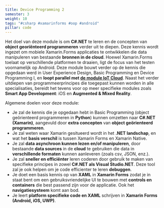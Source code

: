 ```yaml
---
title: Device Programming 2
semester: 3
weight: 10
tags: "#csharp #xamarinforms #oop #android"
pillar: code
---
```


Het doel van deze module is om **C#.NET** te leren en de concepten van **object georiënteerd programmeren** verder uit te diepen. Deze kennis wordt ingezet om mobiele Xamarin.Forms applicaties te ontwikkelen die data manipuleren van bestaande **bronnen in de cloud**. Hoewel Xamarin.Forms toelaat op verschillende platformen te draaien, ligt de focus van het testen voornamelijk op Android.
Deze module bouwt verder op de kennis die opgedaan werd in User Experience Design, Basic Programming en Device Programming I, en **loopt parallel met <a class="js-module-link" href="/programma/iot-cloud/">de module IoT Cloud</a>**. Naast het verder uitdiepen van programmeerprincipes die toegepast kunnen worden in alle specialisaties, bereidt het tevens voor op meer specifieke modules zoals **Smart App Development**: iOS en **Augmented & Mixed Reality**.

Algemene doelen voor deze module:

- Je zal de kennis die je opgedaan hebt in Basic Programming (object geörienteerd programmeren in **Python**) kunnen omzetten naar **C#.NET (Xamarin)**, aangevuld door **extra concepten** van **object geörienteerd programmeren**.
- Je zal weten waar Xamarin gesitueerd wordt in het **.NET landschap**, en wat het **basis verschil** is tussen Xamarin Forms en Xamarin Native.
- Je zal **data asynchroon kunnen lezen en/of manipuleren**, door bestaande **data sources** in de **cloud** te gebruiken die data in **verschillende formaten** kunnen aanleveren (zoals csv, JSON, enz.).
- Je zal **sneller en efficiënter** leren coderen door gebruik te maken van specifieke principes in zowel **C#.NET als Visual Studio.NET**. Deze tool zal je ook helpen om je code efficienter te leren **debuggen**.
- Je doet een basis kennis op van **XAML** in **Xamarin Forms** zodat je in staat bent om een gebruiksvriendelijke UI te bouwen met **controls en containers** die best passend zijn voor de applicatie. Ook het **navigatiesysteem** komt aan bod.
- Je leert **platform specifieke code en XAML** schrijven in **Xamarin Forms (Android, iOS, UWP)**.

